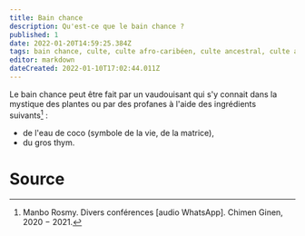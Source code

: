 ```yaml
---
title: Bain chance
description: Qu'est-ce que le bain chance ?
published: 1
date: 2022-01-20T14:59:25.384Z
tags: bain chance, culte, culte afro-caribéen, culte ancestral, culte ancestral vaudou, culte haïtien, culte vaudou, spiritualité afro-caribéenne, spiritualité haïtienne, vaudou
editor: markdown
dateCreated: 2022-01-10T17:02:44.011Z
---
```


Le bain chance peut être fait par un vaudouisant qui s'y connait dans la mystique des plantes ou par des profanes à l'aide des ingrédients suivants[^1] :
* de l'eau de coco (symbole de la vie, de la matrice),
* du gros thym.

# Source

[^1]: Manbo Rosmy. Divers conférences [audio WhatsApp]. Chimen Ginen, 2020 − 2021.